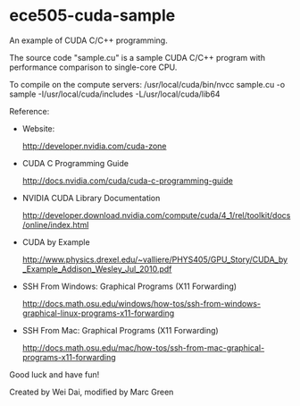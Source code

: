 ece505-cuda-sample
==================

An example of CUDA C/C++ programming.

The source code "sample.cu" is a sample CUDA C/C++ program with performance comparison to single-core CPU.

To compile on the compute servers:
/usr/local/cuda/bin/nvcc sample.cu -o sample -I/usr/local/cuda/includes -L/usr/local/cuda/lib64

Reference:
- Website:

  http://developer.nvidia.com/cuda-zone
- CUDA C Programming Guide

  http://docs.nvidia.com/cuda/cuda-c-programming-guide
- NVIDIA CUDA Library Documentation

  http://developer.download.nvidia.com/compute/cuda/4_1/rel/toolkit/docs/online/index.html
- CUDA by Example

  http://www.physics.drexel.edu/~valliere/PHYS405/GPU_Story/CUDA_by_Example_Addison_Wesley_Jul_2010.pdf
- SSH From Windows: Graphical Programs (X11 Forwarding)

  http://docs.math.osu.edu/windows/how-tos/ssh-from-windows-graphical-linux-programs-x11-forwarding
- SSH From Mac: Graphical Programs (X11 Forwarding)

  http://docs.math.osu.edu/mac/how-tos/ssh-from-mac-graphical-programs-x11-forwarding

Good luck and have fun!

Created by Wei Dai, modified by Marc Green
